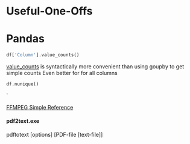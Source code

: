# Useful-One-Offs

# Pandas
```python
df['Column'].value_counts()
```
[value_counts](https://pandas.pydata.org/pandas-docs/stable/reference/api/pandas.Series.value_counts.html) is syntactically more convenient than using goupby to get simple counts
Even better for for all columns
```python
df.nunique()
```


`

[FFMPEG Simple Reference](https://github.com/click-here/Useful-One-Offs/blob/master/ffmpeg.md)

#### pdf2text.exe

pdftotext [options] [PDF-file [text-file]]
